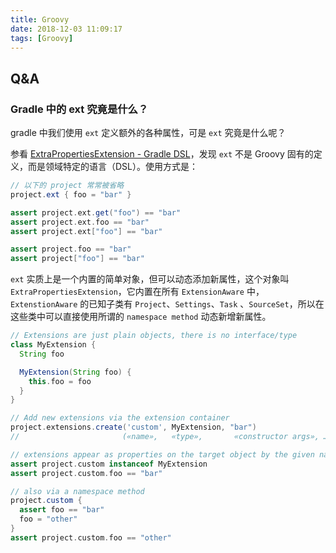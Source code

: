```yaml
---
title: Groovy
date: 2018-12-03 11:09:17
tags: [Groovy]
---
```


## Q&A

### Gradle 中的 ext 究竟是什么？

gradle 中我们使用 `ext` 定义额外的各种属性，可是 `ext` 究竟是什么呢？

参看 [ExtraPropertiesExtension - Gradle DSL](https://docs.gradle.org/current/dsl/org.gradle.api.plugins.ExtraPropertiesExtension.html)，发现 `ext` 不是 Groovy 固有的定义，而是领域特定的语言（DSL）。使用方式是：

```groovy
// 以下的 project 常常被省略
project.ext { foo = "bar" }

assert project.ext.get("foo") == "bar"
assert project.ext.foo == "bar"
assert project.ext["foo"] == "bar"

assert project.foo == "bar"
assert project["foo"] == "bar"
```

`ext` 实质上是一个内置的简单对象，但可以动态添加新属性，这个对象叫 `ExtraPropertiesExtension`，它内置在所有 `ExtensionAware` 中，`ExtenstionAware` 的已知子类有 `Project`、`Settings`、`Task` 、`SourceSet`，所以在这些类中可以直接使用所谓的 `namespace method` 动态新增新属性。

```groovy
// Extensions are just plain objects, there is no interface/type
class MyExtension {
  String foo

  MyExtension(String foo) {
    this.foo = foo
  }
}

// Add new extensions via the extension container
project.extensions.create('custom', MyExtension, "bar")
//                       («name»,   «type»,       «constructor args», …)

// extensions appear as properties on the target object by the given name
assert project.custom instanceof MyExtension
assert project.custom.foo == "bar"

// also via a namespace method
project.custom {
  assert foo == "bar"
  foo = "other"
}
assert project.custom.foo == "other"
```

